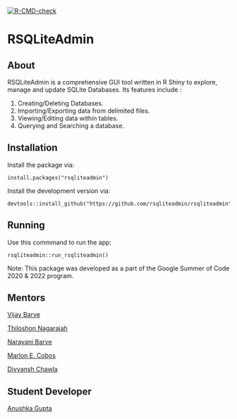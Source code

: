 <!-- badges: start -->
[![R-CMD-check](https://github.com/rsqliteadmin/rsqliteadmin/workflows/R-CMD-check/badge.svg)](https://github.com/rsqliteadmin/rsqliteadmin/actions)
<!-- badges: end -->

# RSQLiteAdmin

## About

RSQLiteAdmin is a comprehensive GUI tool written in R Shiny to explore, manage and update SQLite Databases. Its features include :
1. Creating/Deleting Databases.
2. Importing/Exporting data from delimited files.
3. Viewing/Editing data within tables.
4. Querying and Searching a database.

## Installation

Install the package via:
```
install.packages("rsqliteadmin")
```

Install the development version via:
```
devtools::install_github("https://github.com/rsqliteadmin/rsqliteadmin")
```

## Running 

Use this commmand to run the app:
```
rsqliteadmin::run_rsqliteadmin()
```

Note: This package was developed as a part of the Google Summer of Code 2020 & 2022 program.

## Mentors

[Vijay Barve](vijay.barve@gmail.com)

[Thiloshon Nagarajah](thiloshon@gmail.com)

[Narayani Barve](narayani.ku@gmail.com)

[Marlon E. Cobos](manubio13@gmail.com)

[Divyansh Chawla](https://www.linkedin.com/in/divyansh-chawla/)

## Student Developer 

[Anushka Gupta](https://www.linkedin.com/in/imanushka/)

